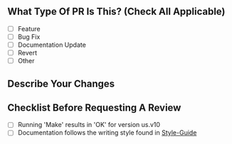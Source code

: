 ## What Type Of PR Is This? (Check All Applicable)
- [ ] Feature
- [ ] Bug Fix
- [ ] Documentation Update
- [ ] Revert
- [ ] Other

## Describe Your Changes

## Checklist Before Requesting A Review
- [ ] Running 'Make' results in 'OK' for version us.v10
- [ ] Documentation follows the writing style found in [Style-Guide](https://gitlab.com/banjo.decomp/banjo-kazooie/-/wikis/Style-Guide)